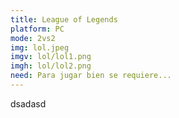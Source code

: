```yaml
---
title: League of Legends
platform: PC
mode: 2vs2
img: lol.jpeg
imgv: lol/lol1.png
imgh: lol/lol2.png
need: Para jugar bien se requiere...
---
```


dsadasd
